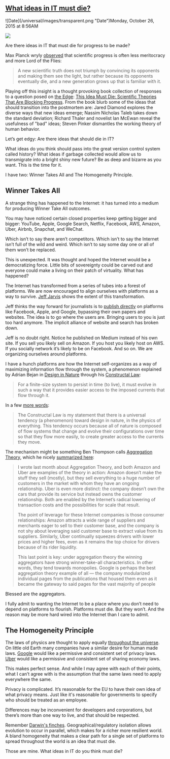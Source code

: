 ## [What ideas in IT must die?](/blog/2015/10/26/what-ideas-in-it-must-die.html)

<div class="journal-entry-tag journal-entry-tag-post-title"><span class="posted-on">![Date](/universal/images/transparent.png "Date")Monday, October 26, 2015 at 8:56AM</span></div>

<div class="body">

![](https://c1.staticflickr.com/1/681/22278256958_e0da48b121_o.jpg)

<span>Are there ideas in IT that must die for progress to be made?</span>

<span>Max Planck wryly</span> [<span>observed</span>](https://en.wikiquote.org/wiki/Max_Planck) <span>that scientific progress is often less meritocracy and more Lord of the Flies:</span>

> <span>A new scientific truth does not triumph by convincing its opponents and making them see the light, but rather because its opponents eventually die, and a new generation grows up that is familiar with it.</span>

<span>Playing off this insight is a thought provoking book collection of responses to a question posed on</span> [<span>the Edge</span>](http://edge.org/annual-question/what-scientific-idea-is-ready-for-retirement)<span>:</span> [<span>This Idea Must Die: Scientific Theories That Are Blocking Progress</span>](http://www.amazon.com/This-Idea-Must-Die-Scientific/dp/0062374346)<span>. From the book blurb some of the ideas that should transition into the postmortem are: Jared Diamond explores the diverse ways that new ideas emerge; Nassim Nicholas Taleb takes down the standard deviation; Richard Thaler and novelist Ian McEwan reveal the usefulness of "bad" ideas; Steven Pinker dismantles the working theory of human behavior.</span>

<span>Let’s get edgy: Are there ideas that should die in IT?</span>

<span>What ideas do you think should pass into the great version control system called history? What ideas if garbage collected would allow us to transmigrate into a bright shiny new future? Be as deep and bizarre as you want. This is the time for it.</span>

<span>I have two: Winner Takes All and The Homogeneity Principle.</span>

## <span>Winner Takes All</span>

<span>A strange thing has happened to the Internet: it has turned into a medium for producing Winner Take All outcomes.</span>

<span>You may have noticed certain closed properties keep getting bigger and bigger: YouTube, Apple, Google Search, Netflix, Facebook, AWS, Amazon, Uber, Airbnb, Snapchat, and WeChat.</span>

<span>Which isn’t to say there aren’t competitors. Which isn’t to say the Internet isn’t full of the wild and weird. Which isn’t to say some day one or all of them won’t be replaced.</span>

<span>This is unexpected. It was thought and hoped the Internet would be a democratizing force. Little bits of sovereignty could be carved out and everyone could make a living on their patch of virtuality. What has happened?</span>

<span>The Internet has transformed from a series of tubes into a forest of platforms. We are now encouraged to align ourselves with platforms as a way to survive. </span>[Jeff Jarvis](http://buzzmachine.com/) shows the extent of this transformation.

<span>Jeff thinks the way forward for journalists is to</span> [<span>publish directly</span>](https://medium.com/whither-news/what-could-facebook-do-for-news-5077378a3493#.p5yrmt2nz) <span>on platforms like Facebook, Apple, and Google, bypassing their own papers and websites. The idea is to go where the users are. Bringing users to you is just too hard anymore. The implicit alliance of website and search has broken down.</span>

<span>Jeff is no doubt right. Notice he published on Medium instead of his own site. If you sell you likely sell on Amazon. If you host you likely host on AWS. If you socially network it’s likely to be on Facebook. And so on. We are organizing ourselves around platforms.</span>

<span>I have a hunch platforms are how the Internet self-organizes as a way of maximizing information flow through the system, a phenomenon explained by Adrian Bejan in</span> [<span>Design in Nature</span>](http://www.amazon.com/Design-Nature-Constructal-Technology-Organizations/dp/0307744345) <span>through his</span> [<span>Constructal Law</span>](https://en.wikipedia.org/wiki/Constructal_law)<span>:</span>

> <span>For a finite-size system to persist in time (to live), it must evolve in such a way that it provides easier access to the imposed currents that flow through it.</span>

<span>In a few</span> [<span>more words</span>](http://www.forbes.com/sites/anthonykosner/2012/02/29/theres-a-new-law-in-physics-and-it-changes-everything/)<span>:</span>

> <span>The Constructal Law is my statement that there is a universal tendency (a phenomenon) toward design in nature, in the physics of everything. This tendency occurs because all of nature is composed of flow systems that change and evolve their configurations over time so that they flow more easily, to create greater access to the currents they move.</span>

<span>The mechanism might be something Ben Thompson calls</span> [<span>Aggregation Theory</span>](https://stratechery.com/2015/aggregation-theory/)<span>, which he nicely</span> [<span>summarized here</span>](https://stratechery.com/2015/aggregation-and-regulation/)<span>:</span>

> <span>I wrote last month about Aggregation Theory, and both Amazon and Uber are examples of the theory in action: Amazon doesn’t make the stuff they sell (mostly), but they sell everything to a huge number of customers in the market with whom they have an ongoing relationship. Uber is even more distinct: the company doesn’t own the cars that provide its service but instead owns the customer relationship. Both are enabled by the Internet’s radical lowering of transaction costs and the possibilities for scale that result.</span>
> 
> <span>The point of leverage for these Internet companies is those consumer relationships: Amazon attracts a wide range of suppliers and merchants eager to sell to their customer base, and the company is not shy about leveraging said customer base to extract value from its suppliers. Similarly, Uber continually squeezes drivers with lower prices and higher fees, even as it remains the top choice for drivers because of its rider liquidity.</span>
> 
> <span>This last point is key: under aggregation theory the winning aggregators have strong winner-take-all characteristics. In other words, they tend towards monopolies. Google is perhaps the best aggregation theory example of all — the company modularized individual pages from the publications that housed them even as it became the gateway to said pages for the vast majority of people</span>

<span>Blessed are the aggregators.</span>

<span>I fully admit to wanting the Internet to be a place where you don’t need to depend on platforms to flourish. Platforms must die. But they won’t. And the reason may be more hard wired into the Internet than I care to admit.</span>

## <span>The Homogeneity Principle</span>

<span>The laws of physics are thought to apply equally</span> [<span>throughout the universe</span>](http://www.haydenplanetarium.org/tyson/read/2000/11/01/on-earth-as-in-the-heavens)<span>. On little old Earth many companies have a similar desire for human made laws.</span> [<span>Google</span>](https://en.wikipedia.org/wiki/Right_to_be_forgotten) <span>would like a permissive and consistent set of privacy laws.</span> [<span>Uber</span>](http://blogs.wsj.com/digits/2015/01/29/uber-laws-a-primer-on-ridesharing-regulations/) <span>would like a permissive and consistent set of sharing economy laws.</span>

<span>This makes perfect sense. And while I may agree with each of their points, what I can’t agree with is the assumption that the same laws need to apply everywhere the same.</span>

<span>Privacy is complicated. It’s reasonable for the EU to have their own idea of what privacy means. Just like it's reasonable for governments to specify who should be treated as an employee.</span>

<span>Differences may be inconvenient for developers and corporations, but there’s more than one way to live, and that should be respected.  </span>

<span>Remember</span> [<span>Darwin's finches</span>](https://en.wikipedia.org/wiki/Darwin%27s_finches)<span>. Geographical/regulatory isolation allows evolution to occur in parallel, which makes for a richer more resilient world. A bland homogeneity that makes a clear path for a single set of platforms to spread throughout the world is an idea that must die.</span>

<span>Those are mine. What ideas in IT do you think must die?</span> 

</div>